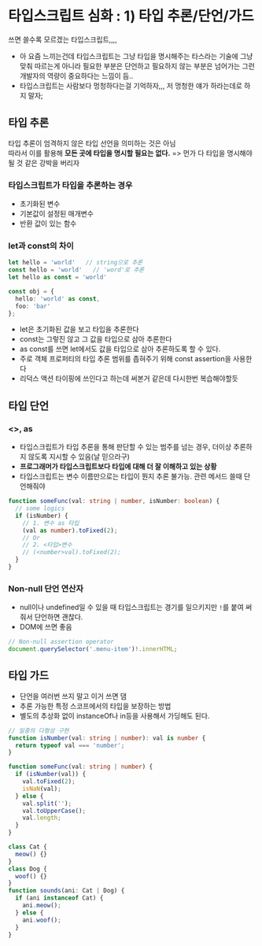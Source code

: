 # 타입스크립트 심화 : 1) 타입 추론/단언/가드

쓰면 쓸수록 모르겠는 타입스크립트,,,,  
- 아 요즘 느끼는건데 타입스크립트는 그냥 타입을 명시해주는 타스라는 기술에 그냥 맞춰 따르는게 아니라 필요한 부분은 단언하고 필요하지 않는 부분은 넘어가는 그런 개발자의 역량이 중요하다는 느낌이 듬..  
- 타입스크립트는 사람보다 멍청하다는걸 기억하자,,, 저 멍청한 얘가 하라는데로 하지 말자;

## 타입 추론

타입 추론이 엄격하지 않은 타입 선언을 의미하는 것은 아님  
따라서 이를 활용해 **모든 곳에 타입을 명시할 필요는 없다.** => 먼가 다 타입을 명시해야될 것 같은 강박을 버리자

### 타입스크립트가 타입을 추론하는 경우

- 초기화된 변수
- 기본값이 설정된 매개변수
- 반환 값이 있는 함수

### let과 const의 차이

```ts
let hello = 'world'   // string으로 추론
const hello = 'world'   // 'word'로 추론
let hello as const = 'world'

const obj = {
  hello: 'world' as const,
  foo: 'bar'
};
```

- let은 초기화된 값을 보고 타입을 추론한다
- const는 그렇진 않고 그 값을 타입으로 삼아 추론한다
- as const를 쓰면 let에서도 값을 타입으로 삼아 추론하도록 할 수 있다.
- 주로 객체 프로퍼티의 타입 추론 범위를 좁혀주기 위해 const assertion을 사용한다
- 리덕스 액션 타이핑에 쓰인다고 하는데 써본거 같은데 다시한번 복습해야할듯

## 타입 단언

### <>, as

- 타입스크립트가 타입 추론을 통해 판단할 수 있는 범주를 넘는 경우, 더이상 추론하지 않도록 지시할 수 있음(날 믿으라구)  
- **프로그래머가 타입스크립트보다 타입에 대해 더 잘 이해하고 있는 상황**  
- 타입스크립트는 변수 이름만으로는 타입이 뭔지 추론 불가능. 관련 메서드 쓸때 단언해줘야

```ts
function someFunc(val: string | number, isNumber: boolean) {
  // some logics
  if (isNumber) {
    // 1. 변수 as 타입
    (val as number).toFixed(2);
    // Or
    // 2. <타입>변수
    // (<number>val).toFixed(2);
  }
}
```

### Non-null 단언 연산자

- null이나 undefined일 수 있을 때 타입스크립트는 경기를 일으키지만 `!`를 붙여 써줘서 단언하면 괜찮다.
- DOM에 쓰면 좋음

```ts
// Non-null assertion operator
document.querySelector('.menu-item')!.innerHTML;
```

## 타입 가드

- 단언을 여러번 쓰지 말고 이거 쓰면 댐
- 추론 가능한 특정 스코프에서의 타입을 보장하는 방법
- 별도의 추상화 없이 instanceOf나 in등을 사용해서 가딩해도 된다.
```ts
// 일종의 다형성 구현
function isNumber(val: string | number): val is number {
  return typeof val === 'number';
}

function someFunc(val: string | number) {
  if (isNumber(val)) {
    val.toFixed(2);
    isNaN(val);
  } else {
    val.split('');
    val.toUpperCase();
    val.length;
  }
}

class Cat {
  meow() {}
}
class Dog {
  woof() {}
}
function sounds(ani: Cat | Dog) {
  if (ani instanceof Cat) {
    ani.meow();
  } else {
    ani.woof();
  }
}
```